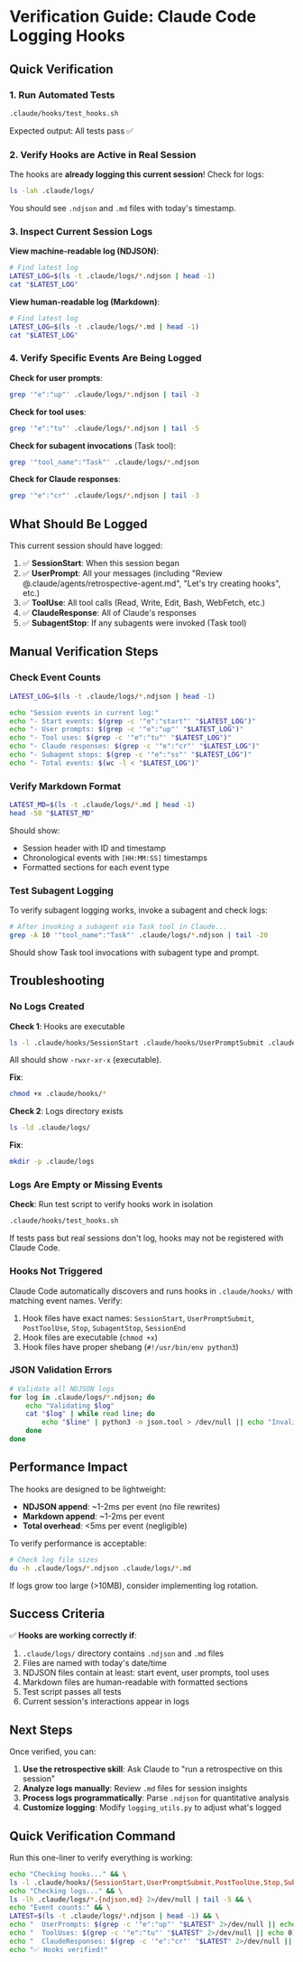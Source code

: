 # Verification Guide: Claude Code Logging Hooks

## Quick Verification

### 1. Run Automated Tests

```bash
.claude/hooks/test_hooks.sh
```

Expected output: All tests pass ✅

### 2. Verify Hooks are Active in Real Session

The hooks are **already logging this current session**! Check for logs:

```bash
ls -lah .claude/logs/
```

You should see `.ndjson` and `.md` files with today's timestamp.

### 3. Inspect Current Session Logs

**View machine-readable log (NDJSON)**:
```bash
# Find latest log
LATEST_LOG=$(ls -t .claude/logs/*.ndjson | head -1)
cat "$LATEST_LOG"
```

**View human-readable log (Markdown)**:
```bash
# Find latest log
LATEST_LOG=$(ls -t .claude/logs/*.md | head -1)
cat "$LATEST_LOG"
```

### 4. Verify Specific Events Are Being Logged

**Check for user prompts**:
```bash
grep '"e":"up"' .claude/logs/*.ndjson | tail -3
```

**Check for tool uses**:
```bash
grep '"e":"tu"' .claude/logs/*.ndjson | tail -5
```

**Check for subagent invocations** (Task tool):
```bash
grep '"tool_name":"Task"' .claude/logs/*.ndjson
```

**Check for Claude responses**:
```bash
grep '"e":"cr"' .claude/logs/*.ndjson | tail -3
```

## What Should Be Logged

This current session should have logged:

1. ✅ **SessionStart**: When this session began
2. ✅ **UserPrompt**: All your messages (including "Review @.claude/agents/retrospective-agent.md", "Let's try creating hooks", etc.)
3. ✅ **ToolUse**: All tool calls (Read, Write, Edit, Bash, WebFetch, etc.)
4. ✅ **ClaudeResponse**: All of Claude's responses
5. ✅ **SubagentStop**: If any subagents were invoked (Task tool)

## Manual Verification Steps

### Check Event Counts

```bash
LATEST_LOG=$(ls -t .claude/logs/*.ndjson | head -1)

echo "Session events in current log:"
echo "- Start events: $(grep -c '"e":"start"' "$LATEST_LOG")"
echo "- User prompts: $(grep -c '"e":"up"' "$LATEST_LOG")"
echo "- Tool uses: $(grep -c '"e":"tu"' "$LATEST_LOG")"
echo "- Claude responses: $(grep -c '"e":"cr"' "$LATEST_LOG")"
echo "- Subagent stops: $(grep -c '"e":"ss"' "$LATEST_LOG")"
echo "- Total events: $(wc -l < "$LATEST_LOG")"
```

### Verify Markdown Format

```bash
LATEST_MD=$(ls -t .claude/logs/*.md | head -1)
head -50 "$LATEST_MD"
```

Should show:
- Session header with ID and timestamp
- Chronological events with `[HH:MM:SS]` timestamps
- Formatted sections for each event type

### Test Subagent Logging

To verify subagent logging works, invoke a subagent and check logs:

```bash
# After invoking a subagent via Task tool in Claude...
grep -A 10 '"tool_name":"Task"' .claude/logs/*.ndjson | tail -20
```

Should show Task tool invocations with subagent type and prompt.

## Troubleshooting

### No Logs Created

**Check 1**: Hooks are executable
```bash
ls -l .claude/hooks/SessionStart .claude/hooks/UserPromptSubmit .claude/hooks/PostToolUse
```

All should show `-rwxr-xr-x` (executable).

**Fix**:
```bash
chmod +x .claude/hooks/*
```

**Check 2**: Logs directory exists
```bash
ls -ld .claude/logs/
```

**Fix**:
```bash
mkdir -p .claude/logs
```

### Logs Are Empty or Missing Events

**Check**: Run test script to verify hooks work in isolation
```bash
.claude/hooks/test_hooks.sh
```

If tests pass but real sessions don't log, hooks may not be registered with Claude Code.

### Hooks Not Triggered

Claude Code automatically discovers and runs hooks in `.claude/hooks/` with matching event names. Verify:

1. Hook files have exact names: `SessionStart`, `UserPromptSubmit`, `PostToolUse`, `Stop`, `SubagentStop`, `SessionEnd`
2. Hook files are executable (`chmod +x`)
3. Hook files have proper shebang (`#!/usr/bin/env python3`)

### JSON Validation Errors

```bash
# Validate all NDJSON logs
for log in .claude/logs/*.ndjson; do
    echo "Validating $log"
    cat "$log" | while read line; do
        echo "$line" | python3 -m json.tool > /dev/null || echo "Invalid: $line"
    done
done
```

## Performance Impact

The hooks are designed to be lightweight:
- **NDJSON append**: ~1-2ms per event (no file rewrites)
- **Markdown append**: ~1-2ms per event
- **Total overhead**: <5ms per event (negligible)

To verify performance is acceptable:
```bash
# Check log file sizes
du -h .claude/logs/*.ndjson .claude/logs/*.md
```

If logs grow too large (>10MB), consider implementing log rotation.

## Success Criteria

✅ **Hooks are working correctly if**:

1. `.claude/logs/` directory contains `.ndjson` and `.md` files
2. Files are named with today's date/time
3. NDJSON files contain at least: start event, user prompts, tool uses
4. Markdown files are human-readable with formatted sections
5. Test script passes all tests
6. Current session's interactions appear in logs

## Next Steps

Once verified, you can:

1. **Use the retrospective skill**: Ask Claude to "run a retrospective on this session"
2. **Analyze logs manually**: Review `.md` files for session insights
3. **Process logs programmatically**: Parse `.ndjson` for quantitative analysis
4. **Customize logging**: Modify `logging_utils.py` to adjust what's logged

## Quick Verification Command

Run this one-liner to verify everything is working:

```bash
echo "Checking hooks..." && \
ls -l .claude/hooks/{SessionStart,UserPromptSubmit,PostToolUse,Stop,SubagentStop,SessionEnd} && \
echo "Checking logs..." && \
ls -lh .claude/logs/*.{ndjson,md} 2>/dev/null | tail -5 && \
echo "Event counts:" && \
LATEST=$(ls -t .claude/logs/*.ndjson | head -1) && \
echo "  UserPrompts: $(grep -c '"e":"up"' "$LATEST" 2>/dev/null || echo 0)" && \
echo "  ToolUses: $(grep -c '"e":"tu"' "$LATEST" 2>/dev/null || echo 0)" && \
echo "  ClaudeResponses: $(grep -c '"e":"cr"' "$LATEST" 2>/dev/null || echo 0)" && \
echo "✅ Hooks verified!"
```
